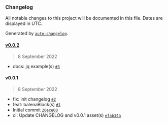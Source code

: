 ### Changelog

All notable changes to this project will be documented in this file. Dates are displayed in UTC.

Generated by [`auto-changelog`](https://github.com/CookPete/auto-changelog).

#### [v0.0.2](https://github.com/belodetek/unzoner-api/compare/v0.0.1...v0.0.2)

> 8 September 2022

- docs: jq example(s) [`#3`](https://github.com/belodetek/unzoner-api/pull/3)

#### v0.0.1

> 8 September 2022

- fix: init changelog [`#2`](https://github.com/belodetek/unzoner-api/pull/2)
- feat: balenaBlock(s) [`#1`](https://github.com/belodetek/unzoner-api/pull/1)
- Initial commit [`20ece00`](https://github.com/belodetek/unzoner-api/commit/20ece00c6949ed313eee4f1bea3759ddaad87f27)
- ci: Update CHANGELOG and v0.0.1 asset(s) [`efab34a`](https://github.com/belodetek/unzoner-api/commit/efab34a98767967cda7a4c863fe8a557202e06ff)
